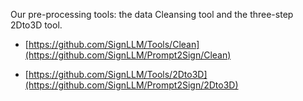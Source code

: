 Our pre-processing tools: the data Cleansing tool and the three-step 2Dto3D tool.

- [https://github.com/SignLLM/Tools/Clean](https://github.com/SignLLM/Prompt2Sign/Clean)

- [https://github.com/SignLLM/Tools/2Dto3D](https://github.com/SignLLM/Prompt2Sign/2Dto3D)